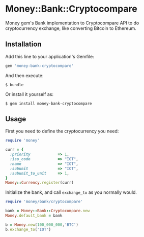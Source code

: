 # Money::Bank::Cryptocompare

Money gem's Bank implementation to Cryptocompare API to do cryptocurrency exchange, like converting Bitcoin to Ethereum.

## Installation

Add this line to your application's Gemfile:

```ruby
gem 'money-bank-cryptocompare'
```

And then execute:

    $ bundle

Or install it yourself as:

    $ gem install money-bank-cryptocompare

## Usage

First you need to define the cryptocurrency you need:

```ruby
require 'money'

curr = {
  :priority            => 1,
  :iso_code            => "IOT",
  :name                => "IOT",
  :subunit             => "IOT",
  :subunit_to_unit     => 1,
}
Money::Currency.register(curr)
```

Initialize the bank, and call `exchange_to` as you normally would.

```ruby
require 'money/bank/cryptocompare'

bank = Money::Bank::Cryptocompare.new
Money.default_bank = bank

b = Money.new(100_000_000,'BTC')
b.exchange_to('IOT')
```